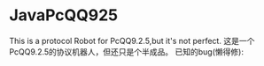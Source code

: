 # JavaPcQQ925
This is a protocol Robot for PcQQ9.2.5,but it's not perfect.
这是一个PcQQ9.2.5的协议机器人，但还只是个半成品。
已知的bug(懒得修):

